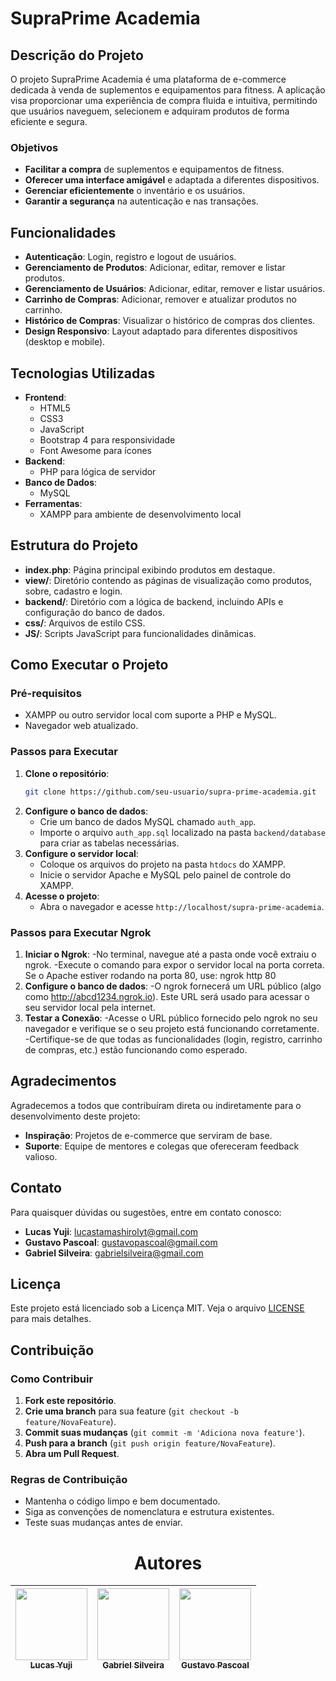 # SupraPrime Academia

## Descrição do Projeto
O projeto SupraPrime Academia é uma plataforma de e-commerce dedicada à venda de suplementos e equipamentos para fitness. A aplicação visa proporcionar uma experiência de compra fluida e intuitiva, permitindo que usuários naveguem, selecionem e adquiram produtos de forma eficiente e segura.

### Objetivos
- **Facilitar a compra** de suplementos e equipamentos de fitness.
- **Oferecer uma interface amigável** e adaptada a diferentes dispositivos.
- **Gerenciar eficientemente** o inventário e os usuários.
- **Garantir a segurança** na autenticação e nas transações.

## Funcionalidades
- **Autenticação**: Login, registro e logout de usuários.
- **Gerenciamento de Produtos**: Adicionar, editar, remover e listar produtos.
- **Gerenciamento de Usuários**: Adicionar, editar, remover e listar usuários.
- **Carrinho de Compras**: Adicionar, remover e atualizar produtos no carrinho.
- **Histórico de Compras**: Visualizar o histórico de compras dos clientes.
- **Design Responsivo**: Layout adaptado para diferentes dispositivos (desktop e mobile).

## Tecnologias Utilizadas
- **Frontend**:
  - HTML5
  - CSS3
  - JavaScript
  - Bootstrap 4 para responsividade
  - Font Awesome para ícones
- **Backend**:
  - PHP para lógica de servidor
- **Banco de Dados**:
  - MySQL
- **Ferramentas**:
  - XAMPP para ambiente de desenvolvimento local

## Estrutura do Projeto
- **index.php**: Página principal exibindo produtos em destaque.
- **view/**: Diretório contendo as páginas de visualização como produtos, sobre, cadastro e login.
- **backend/**: Diretório com a lógica de backend, incluindo APIs e configuração do banco de dados.
- **css/**: Arquivos de estilo CSS.
- **JS/**: Scripts JavaScript para funcionalidades dinâmicas.

## Como Executar o Projeto

### Pré-requisitos
- XAMPP ou outro servidor local com suporte a PHP e MySQL.
- Navegador web atualizado.

### Passos para Executar
1. **Clone o repositório**:
    ```bash
    git clone https://github.com/seu-usuario/supra-prime-academia.git
    ```
2. **Configure o banco de dados**:
    - Crie um banco de dados MySQL chamado `auth_app`.
    - Importe o arquivo `auth_app.sql` localizado na pasta `backend/database` para criar as tabelas necessárias.
3. **Configure o servidor local**:
    - Coloque os arquivos do projeto na pasta `htdocs` do XAMPP.
    - Inicie o servidor Apache e MySQL pelo painel de controle do XAMPP.
4. **Acesse o projeto**:
    - Abra o navegador e acesse `http://localhost/supra-prime-academia`.

### Passos para Executar Ngrok
1. **Iniciar o Ngrok**:
    -No terminal, navegue até a pasta onde você extraiu o ngrok.
    -Execute o comando para expor o servidor local na porta correta. Se o Apache estiver rodando na porta 80, use: ngrok http 80
2. **Configure o banco de dados**:
    -O ngrok fornecerá um URL público (algo como http://abcd1234.ngrok.io). Este URL será usado para acessar o seu servidor local pela internet.
3. **Testar a Conexão**:
    -Acesse o URL público fornecido pelo ngrok no seu navegador e verifique se o seu projeto está funcionando corretamente.
    -Certifique-se de que todas as funcionalidades (login, registro, carrinho de compras, etc.) estão funcionando como esperado.


## Agradecimentos
Agradecemos a todos que contribuíram direta ou indiretamente para o desenvolvimento deste projeto:
- **Inspiração**: Projetos de e-commerce que serviram de base.
- **Suporte**: Equipe de mentores e colegas que ofereceram feedback valioso.

## Contato
Para quaisquer dúvidas ou sugestões, entre em contato conosco:
- **Lucas Yuji**: lucastamashirolyt@gmail.com
- **Gustavo Pascoal**: gustavopascoal@gmail.com
- **Gabriel Silveira**: gabrielsilveira@gmail.com

## Licença
Este projeto está licenciado sob a Licença MIT. Veja o arquivo [LICENSE](LICENSE) para mais detalhes.

## Contribuição

### Como Contribuir
1. **Fork este repositório**.
2. **Crie uma branch** para sua feature (`git checkout -b feature/NovaFeature`).
3. **Commit suas mudanças** (`git commit -m 'Adiciona nova feature'`).
4. **Push para a branch** (`git push origin feature/NovaFeature`).
5. **Abra um Pull Request**.

### Regras de Contribuição
- Mantenha o código limpo e bem documentado.
- Siga as convenções de nomenclatura e estrutura existentes.
- Teste suas mudanças antes de enviar.

<h1 align="center">  Autores </h1>

| [<img loading="lazy" src="https://avatars.githubusercontent.com/u/114181346?v=4" width=115><br><sub>Lucas Yuji</sub>](https://github.com/lucastamashirolyt) |  [<img loading="lazy" src="https://avatars.githubusercontent.com/u/142549426?v=4" width=115><br><sub>Gabriel Silveira</sub>](https://github.com/bielzin10mil) |  [<img loading="lazy" src="https://avatars.githubusercontent.com/u/142549465?v=4" width=115><br><sub>Gustavo Pascoal</sub>](https://github.com/gupascoal) |
| :---: | :---: | :---: |
